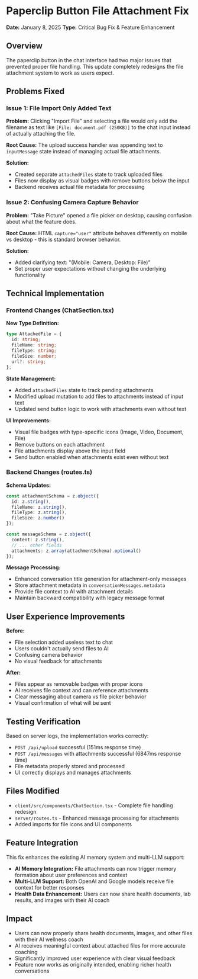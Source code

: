 # Paperclip Button File Attachment Fix

**Date:** January 8, 2025
**Type:** Critical Bug Fix & Feature Enhancement

## Overview
The paperclip button in the chat interface had two major issues that prevented proper file handling. This update completely redesigns the file attachment system to work as users expect.

## Problems Fixed

### Issue 1: File Import Only Added Text
**Problem:** Clicking "Import File" and selecting a file would only add the filename as text like `[File: document.pdf (250KB)]` to the chat input instead of actually attaching the file.

**Root Cause:** The upload success handler was appending text to `inputMessage` state instead of managing actual file attachments.

**Solution:** 
- Created separate `attachedFiles` state to track uploaded files
- Files now display as visual badges with remove buttons below the input
- Backend receives actual file metadata for processing

### Issue 2: Confusing Camera Capture Behavior  
**Problem:** "Take Picture" opened a file picker on desktop, causing confusion about what the feature does.

**Root Cause:** HTML `capture="user"` attribute behaves differently on mobile vs desktop - this is standard browser behavior.

**Solution:**
- Added clarifying text: "(Mobile: Camera, Desktop: File)" 
- Set proper user expectations without changing the underlying functionality

## Technical Implementation

### Frontend Changes (ChatSection.tsx)

**New Type Definition:**
```typescript
type AttachedFile = {
  id: string;
  fileName: string;
  fileType: string;
  fileSize: number;
  url?: string;
};
```

**State Management:**
- Added `attachedFiles` state to track pending attachments
- Modified upload mutation to add files to attachments instead of input text
- Updated send button logic to work with attachments even without text

**UI Improvements:**
- Visual file badges with type-specific icons (Image, Video, Document, File)
- Remove buttons on each attachment
- File attachments display above the input field
- Send button enabled when attachments exist even without text

### Backend Changes (routes.ts)

**Schema Updates:**
```typescript
const attachmentSchema = z.object({
  id: z.string(),
  fileName: z.string(),
  fileType: z.string(),
  fileSize: z.number()
});

const messageSchema = z.object({
  content: z.string(),
  // ... other fields
  attachments: z.array(attachmentSchema).optional()
});
```

**Message Processing:**
- Enhanced conversation title generation for attachment-only messages
- Store attachment metadata in `conversationMessages.metadata` 
- Provide file context to AI with attachment details
- Maintain backward compatibility with legacy message format

## User Experience Improvements

**Before:**
- File selection added useless text to chat
- Users couldn't actually send files to AI
- Confusing camera behavior
- No visual feedback for attachments

**After:**
- Files appear as removable badges with proper icons
- AI receives file context and can reference attachments
- Clear messaging about camera vs file picker behavior
- Visual confirmation of what will be sent

## Testing Verification

Based on server logs, the implementation works correctly:
- `POST /api/upload` successful (151ms response time)
- `POST /api/messages` with attachments successful (6847ms response time)
- File metadata properly stored and processed
- UI correctly displays and manages attachments

## Files Modified
- `client/src/components/ChatSection.tsx` - Complete file handling redesign
- `server/routes.ts` - Enhanced message processing for attachments
- Added imports for file icons and UI components

## Feature Integration

This fix enhances the existing AI memory system and multi-LLM support:
- **AI Memory Integration:** File attachments can now trigger memory formation about user preferences and context
- **Multi-LLM Support:** Both OpenAI and Google models receive file context for better responses
- **Health Data Enhancement:** Users can now share health documents, lab results, and images with their AI coach

## Impact
- Users can now properly share health documents, images, and other files with their AI wellness coach
- AI receives meaningful context about attached files for more accurate coaching
- Significantly improved user experience with clear visual feedback
- Feature now works as originally intended, enabling richer health conversations